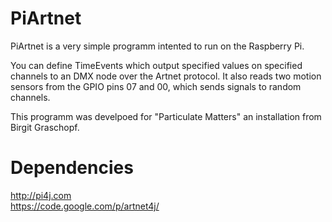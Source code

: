 PiArtnet
========


PiArtnet is a very simple programm intented to run on the Raspberry Pi. 

You can define TimeEvents which output specified values on specified channels to an DMX node over the Artnet protocol. 
It also reads two motion sensors from the GPIO pins 07 and 00, which sends signals to random channels. 


This programm was develpoed for "Particulate Matters" an installation from Birgit Graschopf. 



Dependencies
===========

http://pi4j.com      
https://code.google.com/p/artnet4j/

